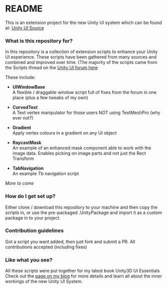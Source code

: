 # README #

This is an extension project for the new Unity UI system which can be found at:
[Unity UI Source](https://bitbucket.org/Unity-Technologies/ui)

### What is this repository for? ###

In this repository is a collection of extension scripts to enhance your Unity UI experience. These scripts have been gathered from many sources and combined and improved over time.
(The majority of the scripts came from the Scripts thread on the [Unity UI forum here](http://bit.ly/UnityUIScriptsForumPost)

These include:
* **UIWindowBase**  
A flexible / draggable window script full of fixes from the forum in one place (plus a few tweaks of my own)

* **CurvedText**  
A Text vertex manipulator for those users NOT using TextMeshPro (why ever not?)

* **Gradient**  
Apply vertex colours in a gradient on any UI object

* **RaycastMask**  
An example of an enhanced mask component able to work with the image data. Enables picking on image parts and not just the Rect Transform

* **TabNavigation**  
An example Tb navigation script

*More to come*

### How do I get set up? ###

Either clone / download this repository to your machine and then copy the scripts in, or use the pre-packaged .UnityPackage and import it as a custom package in to your project.

### Contribution guidelines ###

Got a script you want added, then just fork and submit a PR.  All contributions accepted (including fixes)

### Like what you see? ###

All these scripts were put together for my latest book Unity3D UI Essentials
Check out the [page on my blog](http://bit.ly/Unity3DUIEssentials) for more details and learn all about the inner workings of the new Unity UI System.